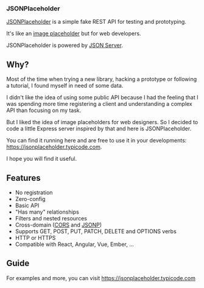 ### JSONPlaceholder

[JSONPlaceholder](https://jsonplaceholder.typicode.com) is a simple fake REST API for testing and prototyping.

It's like an [image placeholder](http://placehold.it/) but for web developers.

JSONPlaceholder is powered by [JSON Server](https://github.com/typicode/json-server).

## Why?

Most of the time when trying a new library, hacking a prototype or following a tutorial, I found myself in need of some data.

I didn't like the idea of using some public API because I had the feeling that I was spending more time registering a client and understanding a complex API than focusing on my task.

But I liked the idea of image placeholders for web designers. So I decided to code a little Express server inspired by that and here is JSONPlaceholder.

You can find it running here and are free to use it in your developments: https://jsonplaceholder.typicode.com. 

I hope you will find it useful.

## Features

* No registration
* Zero-config
* Basic API
* "Has many" relationships
* Filters and nested resources
* Cross-domain ([CORS](http://en.wikipedia.org/wiki/Cross-origin_resource_sharing) and [JSONP](http://en.wikipedia.org/wiki/JSONP))
* Supports GET, POST, PUT, PATCH, DELETE and OPTIONS verbs
* HTTP or HTTPS
* Compatible with React, Angular, Vue, Ember, ...

## Guide

For examples and more, you can visit https://jsonplaceholder.typicode.com
